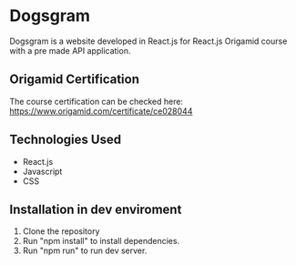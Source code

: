 # Dogsgram

Dogsgram is a website developed in React.js for React.js Origamid course with a pre made API application.

## Origamid Certification

The course certification can be checked here: https://www.origamid.com/certificate/ce028044

## Technologies Used

- React.js
- Javascript
- CSS

## Installation in dev enviroment

1. Clone the repository
2. Run "npm install" to install dependencies.
3. Run "npm run" to run dev server.
